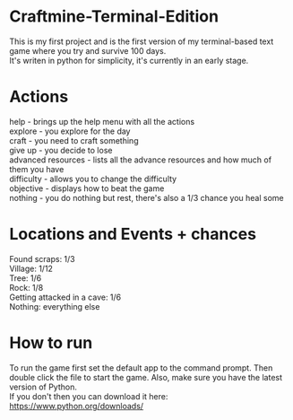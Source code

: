 # Craftmine-Terminal-Edition
This is my first project and is the first version of my terminal-based text game where you try and survive 100 days.  
It's writen in python for simplicity, it's currently in an early stage.  

# Actions
help - brings up the help menu with all the actions  
explore - you explore for the day  
craft - you need to craft something  
give up - you decide to lose  
advanced resources - lists all the advance resources and how much of them you have  
difficulty - allows you to change the difficulty  
objective - displays how to beat the game  
nothing - you do nothing but rest, there's also a 1/3 chance you heal some  

# Locations and Events + chances
Found scraps: 1/3  
Village: 1/12  
Tree: 1/6  
Rock: 1/8  
Getting attacked in a cave: 1/6  
Nothing: everything else  

# How to run
To run the game first set the default app to the command prompt. Then double click the file to start the game. Also, make sure you have the latest version of Python.  
If you don't then you can download it here: https://www.python.org/downloads/

